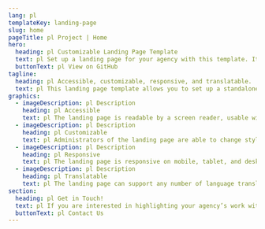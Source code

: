 ```yaml
---
lang: pl
templateKey: landing-page
slug: home
pageTitle: pl Project | Home
hero:
  heading: pl Customizable Landing Page Template 
  text: pl Set up a landing page for your agency with this template. It includes all of the resources that you need to have an easy, compliant, secure, appealing, and sustainable landing page.
  buttonText: pl View on GitHub
tagline:
  heading: pl Accessible, customizable, responsive, and translatable.
  text: pl This landing page template allows you to set up a standalone microsite that highlights your program, report, plan, or other resource with NYC-approved design and technology. You can edit the template to include useful content and customize it to highlight your agency’s work. The landing page template is WCAG 2.0 compliant, and has multi-lingual support by default. The page is also responsive on mobile, tablet, and desktop platforms.
graphics:
  - imageDescription: pl Description
    heading: pl Accessible
    text: pl The landing page is readable by a screen reader, usable with a keyboard, and has been tested for several additional accessibility features.
  - imageDescription: pl Description
    heading: pl Customizable
    text: pl Administrators of the landing page are able to change styling and theming features of the page, as well as edit any necessary content. 
  - imageDescription: pl Description
    heading: pl Responsive
    text: pl The landing page is responsive on mobile, tablet, and desktop platforms.
  - imageDescription: pl Description
    heading: pl Translatable
    text: pl The landing page can support any number of language translations, including right-to-left languages. 
section:
  heading: pl Get in Touch!
  text: pl If you are interested in highlighting your agency’s work with a landing page, this template is a great start and we’re happy to help you take it further. For information on how to get started, feel free to contact us.
  buttonText: pl Contact Us
---
```

